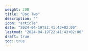 ```yaml
---
weight: 200
title: "Doc Two"
description: ""
icon: "article"
date: "2024-04-19T22:41:43+02:00"
lastmod: "2024-04-19T22:41:43+02:00"
draft: true
toc: true
---
```

